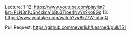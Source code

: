 Lecture:
  1-12: https://www.youtube.com/playlist?list=PLN3n1USn4xlma1bBu3Tloe4NyYn9Ko8Gs
  13: https://www.youtube.com/watch?v=8kZ7W-bI5qQ

Pull Request: https://github.com/neverlish/Learned/pull/151
